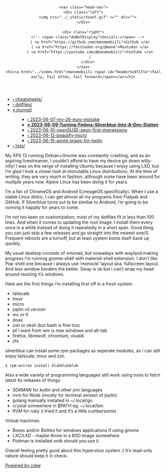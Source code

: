 <!DOCTYPE html>
<html>
<head>
    <title>2023-06-09-Turning-Fedora-Silverblue-Into-A-Dev-Station</title>
    <link rel="stylesheet" href="../_static/style.css" type="text/css" media="screen, handheld" title="default">
    <link rel="shortcut icon" href="../_static/favicon.ico" type="image/vnd.microsoft.icon">
    <meta charset="UTF-8">
    <meta http-equiv="Content-Type" content="text/html; charset=UTF-8"> 
</head>
<body>

<header>

	<nav class="head-nav">
	<div class="left">
		<img src="../_static/toast.gif" <="" div="">
    </div>
    
    <div class="right">
		<!-- <span class="doNotDisplay">Socials:</span> -->
		  | <a href="https://github.com/manemobiili">Github </a>
		  | <a href="https://fosstodon.org/@mane">Mastodon </a>
		  | <a href="https://youtube.com/@manemobiili">YouTube </a>
		  |
		</div>
	</nav>
    <h1><a href="../index.html">manemobiili <span id="headerSubTitle">fail early, fail often, fail forward</span></a></h1>
</header>

<nav id="side-bar">
    <div>
		<ul><li><a href="../cheatsheets">› cheatsheets/</a></li><li><a href="../dotfiles">› dotfiles/</a></li><li><a href="../journal">» <i>journal</i>/</a><ul><ul><li><a href="2023-06-07-my-26-euro-mistake.md">› 2023-06-07-my-26-euro-mistake</a></li><li><a href="2023-06-09-Turning-Fedora-Silverblue-Into-A-Dev-Station.md"><b>» 2023-06-09-Turning-Fedora-Silverblue-Into-A-Dev-Station</b></a></li><li><a href="2023-06-10-openSUSE-aeon-first-impressions.md">› 2023-06-10-openSUSE-aeon-first-impressions</a></li><li><a href="2023-06-12-beautify-micro.md">› 2023-06-12-beautify-micro</a></li><li><a href="2023-06-15-avoid-snaps-for-joplin.md">› 2023-06-15-avoid-snaps-for-joplin</a></li></ul></ul></li><li><a href="../lists">› lists/</a></li></ul>
	</div>
</nav>

<article>
	<p>My XPS 13 running Debian+Gnome was constantly crashing, and as an aspiring livestreamer, I couldn&rsquo;t afford to have my device go down willy-nilly!
I was on the verge of installing Ubuntu because I enjoy using LXD, but I&rsquo;m glad I took a closer look at immutable Linux distributions.
At the time of writing, they are very much in fashion, although some have been around for multiple years now. Alpine Linux has been doing it for years.</p>

<p>I&rsquo;m a fan of ChromeOS and Android (LineageOS specifically). When I use a stable Linux distro, I can get almost all my programs from Flatpak and GitHub.
If Silverblue turns out to be similiar to Android, i&rsquo;m going to be running it happily for years to come.</p>

<p>I&rsquo;m not too keen on customization; most of my dotfiles fit in less than 100 lines.
And when it comes to updating the root image: I install them every once in a while instead of doing it repeatedly in a short span.
Good thing you can just skip a few releases and go straight into the newest one/S.
Frequent reboots are a turnoff, but at least system boots itself back up quickly.</p>

<p>My usual desktop consists of xmonad, but nowadays with wayland making progress i&rsquo;m running gnome-shell with material-shell extension.
I don&rsquo;t like Pop-shell one because i always use &lsquo;monocle&rsquo; layout aka. fullscreen layout. And less window borders the better. Sway is ok but i can&rsquo;t wrap my head around resizing it&rsquo;s windows.</p>

<p>Here are the first things i&rsquo;m installing first off in a fresh system</p>

<ul>
<li>tailscale</li>
<li>tmux</li>
<li>micro</li>
<li>joplin cli version</li>
<li>mc or lf</li>
<li>doas</li>
<li>zsh or oksh (but bash is fine too)</li>
<li>all i want from wm is max windows and alt-tab</li>
<li>firefox, librewolf, chromium, vivaldi</li>
<li>zfs</li>
</ul>

<p>silverblue can install some rpm packages as seperate modules, so i can still enjoy tailscale, tmux and zsh.</p>

<pre><code>$ rpm-ostree install blahblahblah
</code></pre>

<p>Also a wide variety of programming languages still work using tools to fetch latest lts releases of things.</p>

<ul>
<li>SDKMAN for kotlin and other jvm languages</li>
<li>nvm for Node (mostly for terminal version of joplin)</li>
<li>golang manually installed in ~/.local/go</li>
<li>crystal somewhere in $PATH eg. ~/.local/bin</li>
<li>RVM for ruby (i tried it and it&rsquo;s a little cumbersome)</li>
</ul>

<p>Virtual machines</p>

<ul>
<li>Boxes and/or Bottles for windows applications if using gnome</li>
<li>LXC/LXD - maybe throw in a BSD image somewhere</li>
<li>Podman is installed ootb should you use it</li>
</ul>

<p>Overall feeling pretty good about this hypervisor system :) It&rsquo;s read-only nature should keep it in check.</p>

</article>

<footer>
    <div class="right">
    	<a href="http://crew.0xffff.me">Powered by crew</a>
	</div>
</footer>


</body></html>
